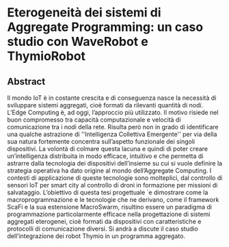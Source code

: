 # Eterogeneità dei sistemi di Aggregate Programming: un caso studio con WaveRobot e ThymioRobot

## Abstract

Il mondo IoT è in costante crescita e di conseguenza nasce la necessità di sviluppare sistemi aggregati, cioè formati da rilevanti quantità di nodi. L’Edge Computing è, ad oggi, l’approccio più utilizzato. Il motivo risiede nel buon compromesso tra capacità computazionale e velocità di comunicazione tra i nodi della rete. Risulta però non in grado di identificare una qualche astrazione di ''Intelligenza Collettiva Emergente'' per via della sua natura fortemente concentra sull’aspetto funzionale dei singoli dispositivi. La volontà di colmare questa lacuna e quindi di poter creare un’intelligenza distribuita in modo efficace, intuitivo e che permetta di astrarre dalla tecnologia dei dispositivi dell’insieme su cui si vuole definire la strategia operativa ha dato origine al mondo dell’Aggregate Computing. I contesti di applicazione di queste tecnologie sono molteplici, dal controllo di sensori IoT per smart city al controllo di droni in formazione per missioni di salvataggio. L’obiettivo di questa tesi progettuale `e dimostrare come la macroprogrammazione e le tecnologie che ne derivano, come il framework ScaFi e la sua estensione MacroSwarm, risultino essere un paradigma di programmazione particolarmente efficace nella progettazione di sistemi aggregati eterogenei, cioè formati da dispositivi con caratteristiche e protocolli di comunicazione diversi. Si andrà a discute il caso studio dell’integrazione dei robot Thymio in un programma aggregato.
